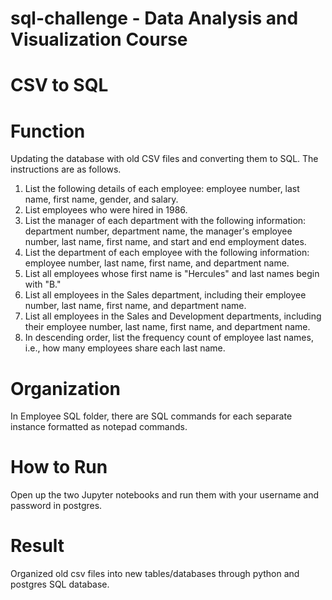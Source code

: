 # sql-challenge - Data Analysis and Visualization Course
# CSV to SQL
# Function
Updating the database with old CSV files and converting them to SQL. The instructions are as follows. <br />
1.	List the following details of each employee: employee number, last name, first name, gender, and salary. <br />
2.	List employees who were hired in 1986. <br />
3.	List the manager of each department with the following information: department number, department name, the manager's employee number, last name, first name, and start and end employment dates. <br />
4.	List the department of each employee with the following information: employee number, last name, first name, and department name. <br />
5.	List all employees whose first name is "Hercules" and last names begin with "B." <br />
6.	List all employees in the Sales department, including their employee number, last name, first name, and department name. <br />
7.	List all employees in the Sales and Development departments, including their employee number, last name, first name, and department name. <br />
8.	In descending order, list the frequency count of employee last names, i.e., how many employees share each last name. <br />
# Organization
In Employee SQL folder, there are SQL commands for each separate instance formatted as notepad commands. 
# How to Run
Open up the two Jupyter notebooks and run them with your username and password in postgres.
# Result
Organized old csv files into new tables/databases through python and postgres SQL database.  
